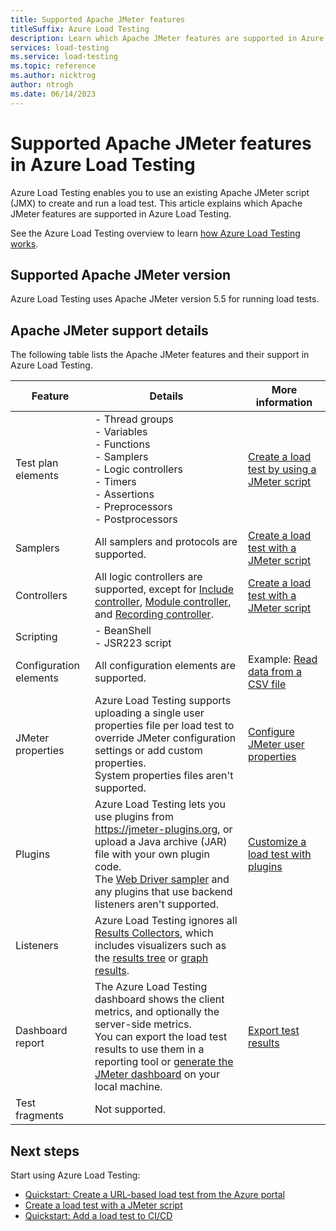 ```yaml
---
title: Supported Apache JMeter features
titleSuffix: Azure Load Testing
description: Learn which Apache JMeter features are supported in Azure Load Testing. You can upload an existing JMeter script to create and run a load test.
services: load-testing
ms.service: load-testing
ms.topic: reference
ms.author: nicktrog
author: ntrogh
ms.date: 06/14/2023
---
```


# Supported Apache JMeter features in Azure Load Testing

Azure Load Testing enables you to use an existing Apache JMeter script (JMX) to create and run a load test. This article explains which Apache JMeter features are supported in Azure Load Testing.

See the Azure Load Testing overview to learn [how Azure Load Testing works](./overview-what-is-azure-load-testing.md#how-does-azure-load-testing-work).

## Supported Apache JMeter version

Azure Load Testing uses Apache JMeter version 5.5 for running load tests.

## Apache JMeter support details

The following table lists the Apache JMeter features and their support in Azure Load Testing.

| Feature | Details | More information |
| ------- | ------- | ---------------- |
| Test plan elements | - Thread groups<br/>- Variables<br/>- Functions<br/>- Samplers<br/>- Logic controllers<br/>- Timers<br/>- Assertions<br/>- Preprocessors<br/>- Postprocessors | [Create a load test by using a JMeter script](./how-to-create-and-run-load-test-with-jmeter-script.md) |
| Samplers | All samplers and protocols are supported. | [Create a load test with a JMeter script](./how-to-create-and-run-load-test-with-jmeter-script.md) |
| Controllers | All logic controllers are supported, except for [Include controller](https://jmeter.apache.org/usermanual/component_reference.html#Include_Controller), [Module controller](https://jmeter.apache.org/usermanual/component_reference.html#Module_Controller), and [Recording controller](https://jmeter.apache.org/usermanual/component_reference.html#Recording_Controller). | [Create a load test with a JMeter script](./how-to-create-and-run-load-test-with-jmeter-script.md) |
| Scripting | - BeanShell<br/>- JSR223 script | |
| Configuration elements | All configuration elements are supported.  | Example: [Read data from a CSV file](./how-to-read-csv-data.md) |
| JMeter properties | Azure Load Testing supports uploading a single user properties file per load test to override JMeter configuration settings or add custom properties.<br/>System properties files aren't supported. | [Configure JMeter user properties](./how-to-configure-user-properties.md) |
| Plugins | Azure Load Testing lets you use plugins from https://jmeter-plugins.org, or upload a Java archive (JAR) file with your own plugin code.<br/>The [Web Driver sampler](https://jmeter-plugins.org/wiki/WebDriverSampler/) and any plugins that use backend listeners aren't supported. | [Customize a load test with plugins](./how-to-use-jmeter-plugins.md) |
| Listeners | Azure Load Testing ignores all [Results Collectors](https://jmeter.apache.org/api/org/apache/jmeter/reporters/ResultCollector.html), which includes visualizers such as the [results tree](https://jmeter.apache.org/usermanual/component_reference.html#View_Results_Tree) or [graph results](https://jmeter.apache.org/usermanual/component_reference.html#Graph_Results). | |
| Dashboard report | The Azure Load Testing dashboard shows the client metrics, and optionally the server-side metrics. <br/>You can export the load test results to use them in a reporting tool or [generate the JMeter dashboard](https://jmeter.apache.org/usermanual/generating-dashboard.html#report) on your local machine.| [Export test results](./how-to-export-test-results.md) | 
| Test fragments| Not supported. | |

## Next steps

Start using Azure Load Testing:

- [Quickstart: Create a URL-based load test from the Azure portal](./quickstart-create-and-run-load-test.md)
- [Create a load test with a JMeter script](./how-to-create-and-run-load-test-with-jmeter-script.md)
- [Quickstart: Add a load test to CI/CD](./quickstart-add-load-test-cicd.md)
